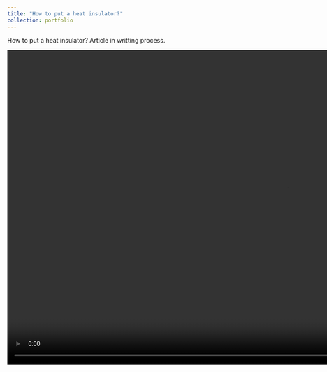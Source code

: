 ```yaml
---
title: "How to put a heat insulator?"
collection: portfolio
---
```


How to put a heat insulator? Article in writting process.

<video width="1280" height="720" controls>
    <source src="/videos/Tisolant.mp4" type="video/mp4">
</video>
